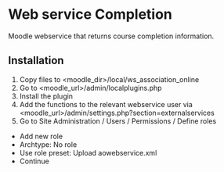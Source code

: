 Web service Completion
======================
Moodle webservice that returns course completion information.

Installation
------------
1. Copy files to <moodle_dir>/local/ws_association_online
2. Go to <moodle_url>/admin/localplugins.php
3. Install the plugin
4. Add the functions to the relevant webservice user via <moodle_url>/admin/settings.php?section=externalservices
5. Go to Site Administration / Users / Permissions / Define roles
 * Add new role
 * Archtype: No role
 * Use role preset: Upload aowebservice.xml
 * Continue
